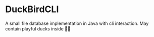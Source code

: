 # DuckBirdCLI

A small file database implementation in Java with cli interaction. May contain playful ducks inside 🦆🦆
